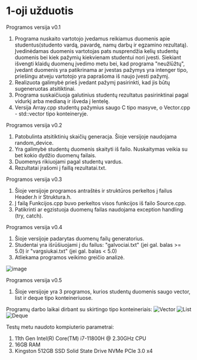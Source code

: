 # 1-oji užduotis
Programos versija v0.1

1. Programa nuskaito vartotojo įvedamus reikiamus duomenis apie studentus(studento vardą, pavardę, namų darbų ir egzamino rezultatą). Įvedinėdamas duomenis vartotojas pats nusprendžia kelių studentų duomenis bei kiek pažymių kiekvienam studentui nori įvesti. Siekiant išvengti klaidų duomenų įvedimo metu bei, kad programa "neužlūžtų", įvedant duomenis yra patikrinama ar įvestas pažymys yra intenger tipo, priešingu atveju vartotojo yra paprašoma iš naujo įvesti pažymį.
2. Realizuota galimybė prieš įvedant pažymį pasirinkti, kad jis būtų sugeneruotas atsitiktinai.
3. Programa suskaičiuoja galutinius studentų rezultatus pasirinktinai pagal vidurkį arba medianą ir išveda į lentelę.
4. Versija Array.cpp studentų pažymius saugo C tipo masyve, o Vector.cpp - std::vector tipo konteineryje.

Programos versija v0.2

1. Patobulinta atsitiktinių skaičių generacja. Šioje versijoje naudojama random_device.
3. Yra galimybė studentų duomenis skaityti iš failo. Nuskaitymas veikia su bet kokio dydžio duomenų failais.
4. Duomenys rikiuojami pagal studentų vardus.
5. Rezultatai įrašomi į faillą rezultatai.txt.

Programos versija v0.3

1. Šioje versijoje programos antraštės ir struktūros perkeltos į failus Header.h ir Struktura.h.
2. Į failą Funkcijos.cpp buvo perkeltos visos funkcijos iš failo Source.cpp.
3. Patikrinti ar egzistuoja duomenų failas naudojama exception handling (try, catch).

Programos versija v0.4

1. Šioje versijoje padarytas duomenų failų generatorius.
2. Studentai yra išrūšiuojami į du failus: "galvociai.txt" (jei gal. balas >= 5.0) ir "vargsiukai.txt" (jei gal. balas < 5.0)
3. Atliekama programos veikimo greičio analizė.

![image](https://user-images.githubusercontent.com/92882227/159137619-271a8522-7fa0-4961-b2ad-71b224a613d7.png)

Programos versija v0.5
1. Šioje versijoje yra 3 programos, kurios studentų duomenis saugo vector, list ir deque tipo konteineriuose.

Programų darbo laikai dirbant su skirtingo tipo konteineriais: 
![Vector](https://user-images.githubusercontent.com/92882227/161440258-af5a97ef-8df0-4480-a228-86c065c10f87.PNG)
![List](https://user-images.githubusercontent.com/92882227/161440263-075b7716-d7c4-4fc7-9864-44f3d9b30514.PNG)
![Deque](https://user-images.githubusercontent.com/92882227/161440265-4bb74bc7-d0ee-44ba-8a05-d0ff1cd6fe40.PNG)

Testų metu naudoto kompiuterio parametrai: 
1. 11th Gen Intel(R) Core(TM) i7-11800H @ 2.30GHz CPU
2. 16GB RAM
3. Kingston 512GB SSD Solid State Drive NVMe PCle 3.0 x4

